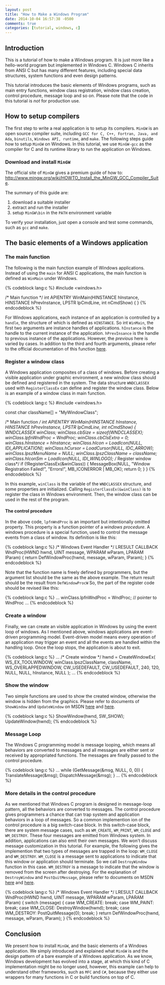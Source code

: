 ```yaml
---
layout: post
title: "How to Make a Windows Program"
date: 2014-10-04 16:57:38 -0500
comments: true
categories: [tutorial, windows, c]
---
```


## Introduction

This is a tutorial of how to make a Windows program. It is just more like a hello-world program but implemented in Windows C. Windows C inherits from ANSI C but has many different features, including special data structures, system functions and even design patterns.

This tutorial introduces the basic elements of Windows programs, such as main entry functions, window class registration, window class creation, control procedure, message loop and so on. Please note that the code in this tutorial is *not* for production use.

## How to setup compilers

The first step to write a real application is to setup its compilers. `MinGW` is an open source compiler suite, including `GCC for C, C++, Fortran, Java, and Ada`, `binutils`, `Windows API, runtime`, and `make`. The following steps guide how to setup `MinGW` on Windows. In this tutorial, we use `MinGW-gcc` as the compiler for C and its runtime library to run the application on Windows.

### Download and install `MinGW`

The official site of `MinGW` gives a premium guide of how to: http://www.mingw.org/wiki/HOWTO_Install_the_MinGW_GCC_Compiler_Suite.

The summary of this guide are:

1. download a suitable installer
2. extract and run the installer
3. setup `MinGW\bin` in the `PATH` environment variable

To verify your installation, just open a console and test some commands, such as `gcc` and `make`.

## The basic elements of a Windows application

### The main function

The following is the main function example of Windows applications. Instead of using the `main` for ANSI C applications, the main function is defined as `WinMain` under Windows.

{% codeblock lang:c %}
#include <windows.h>

/* Main function */
int APIENTRY WinMain(HINSTANCE hInstance,
                     HINSTANCE hPrevInstance,
                     LPSTR     lpCmdLine,
                     int       nCmdShow)
{
}
{% endcodeblock %}

For Windows applications, each instance of an application is controlled by a `handle`, the structure of which is defined as `HINSTANCE`. So int `WinMain`, the first two arguments are instance handles of applications. `hInstance` is the handle to the current instance of the application. `hPrevInsance` is the handle to previous instance of the applications. However, the *previous* here is varied by cases. In addition to the third and fourth arguments, please refer to the official documentation of this function [here][1].

### Register a window class

A Windows application composites of a class of windows. Before creating a visible application under graphic environment, a new window class should be defined and registered in the system. The data structure `WNDCLASSEX` used with `RegisterClassEx` can define and register the window class. Below is an example of a window class in main function.

{% codeblock lang:c %}
#include <windows.h>

const char className[] = "MyWindowClass";

/* Main function */
int APIENTRY WinMain(HINSTANCE hInstance,
                     HINSTANCE hPrevInstance,
                     LPSTR     lpCmdLine,
                     int       nCmdShow)
{
  WNDCLASSEX winClass;
  winClass.cbSize = sizeof(WNDCLASSEX);
  winClass.lpfnWndProc = WndProc;
  winClass.cbClsExtra = 0;
  winClass.hInstance = hInstance;
  winClass.hIcon = LoadIcon(NULL, IDI_APPLICATION);
  winClass.hCursor = LoadCursor(NULL, IDC_ARROW);
  winClass.lpszMenuName = NULL;
  winClass.lpszClassName = className;
  winClass.hIconSm = LoadIcon(NULL, IDI_WINLOGO);
  /*	Register window class*/
  if (!RegisterClassEx(&winClass))
  {
    MessageBox(NULL, "Window Registration Failed!", "Errors!", MB_ICONERROR | MB_OK);
    return 0;
  }
}
{% endcodeblock %}

In this example, `winClass` is the variable of the `WNDCLASSEX` structure, and some properties are initialized. Calling `RegisterClassEx(&winClass)` is to register the class in Windows environment. Then, the window class can be used in the rest of the program.

#### The control procedure

In the above code, `lpfnWndProc` is an important but intentionally omitted property. This property is a function pointer of a *windows procedure*. A windows procedure is a special function, used to control the message events from a class of window. Its definition is like this:

{% codeblock lang:c %}
/* Windows Event Handler */
LRESULT CALLBACK WndProc(HWND hwnd, UINT message, WPARAM wParam, LPARAM lParam)
{
  return DefWindowProc(hwnd, message, wParam, lParam);
}
{% endcodeblock %}

Note that the function name is freely defined by programmers, but the argument list should be the same as the above example. The return result should be the result from `DefWindowProcW` So, the part of the register code should be revised like this:

{% codeblock lang:c %}
...
winClass.lpfnWndProc = WndProc; // pointer to WndProc
...
{% endcodeblock %}

### Create a window

Finally, we can create an visible application in Windows by using the event loop of windows. As I mentioned above, windows applications are event-driven programming model. Event-driven model means every operation of an application may trigger an event and all the events are handled within the handling loop. Once the loop stops, the application is about to exit.

{% codeblock lang:c %}
...
/* Create window */
hwnd = CreateWindowEx(
        WS_EX_TOOLWINDOW,
        winClass.lpszClassName,
        className,
        WS_OVERLAPPEDWINDOW,
        CW_USEDEFAULT, CW_USEDEFAULT, 240, 120,
        NULL, NULL, hInstance, NULL
      );
...
{% endcodeblock %}

### Show the window

Two simple functions are used to show the created window, otherwise the window is hidden from the graphics. Please refer to documents of `ShowWindow` and `UpdateWindow` on MSDN [here][2] and [here][3].

{% codeblock lang:c %}
ShowWindow(hwnd, SW_SHOW);
UpdateWindow(hwnd);
{% endcodeblock %}

### Message Loop

The Windows C programming model is message looping, which means all behaviors are converted to messages and all messages are either sent or received by appropriated functions. The messages are finally passed to the control procedure.

{% codeblock lang:c %}
...
while (GetMessage(&msg, NULL, 0, 0))
{
  TranslateMessage(&msg);
  DispatchMessage(&msg);
}
...
{% endcodeblock %}

### More details in the control procedure

As we mentioned that Windows C program is designed in message-loop pattern, all the behaviors are converted to messages. The control procedure gives programmers a chance that can trap system and application behaviors in a loop of messages. So a common implemention ion of the control procedure is a big switch-case block. In this switch-case block, there are system message cases, such as `WM_CREATE`, `WM_PRINT`, `WM_CLOSE` and `WM_DESTROY`. These four messages are emitted from Windows system. In addition, applications can also emit their own messages. We won't discuss message customization in this tutorial. For example, the following gives the implemention that two types of messages are trapped in the loop: `WM_CLOSE` and `WM_DESTROY`. `WM_CLOSE` is a message sent to applications to indicate that this window or application should terminate. So we call `DestroyWindow` function in this case. `WM_DESTROY` is a message to indicate that the window is removed from the screen after destroying. For the explanation of `DestroyWindow` and `PostQuitMessage`, please refer to documents on MSDN [here][4] and [here][5].

{% codeblock lang:c %}
/* Windows Event Handler */
LRESULT CALLBACK WndProc(HWND hwnd, UINT message, WPARAM wParam, LPARAM lParam)
{
  switch (message)
  {
    case WM_CREATE:
      break;
    case WM_PAINT:
      break;
    case WM_CLOSE:
      DestroyWindow(hwnd);
      break;
    case WM_DESTROY:
      PostQuitMessage(0);
      break;
  }
  return DefWindowProc(hwnd, message, wParam, lParam);
}
{% endcodeblock %}

## Conclusion

We present how to install `MinGW`, and the basic elements of a Windows application. We simply introduced and explained what `MinGW` is and the design pattern of a bare example of a Windows application. As we know, Windows development has evolved into a stage, at which this kind of C implementation might be no longer used, however, this example can help to understand other frameworks, such as `MFC` and `C#`, because they either use wrappers for many functions in C or build functions on top of C.


[1]:http://msdn.microsoft.com/en-us/library/windows/desktop/ms633559(v=vs.85).aspx
[2]:http://msdn.microsoft.com/en-us/library/windows/desktop/ms633548(v=vs.85).aspx
[3]:http://msdn.microsoft.com/en-us/library/windows/desktop/dd145167(v=vs.85).aspx
[4]:http://msdn.microsoft.com/en-us/library/windows/desktop/ms632682(v=vs.85).aspx
[5]:http://msdn.microsoft.com/en-us/library/windows/desktop/ms644945(v=vs.85).aspx
